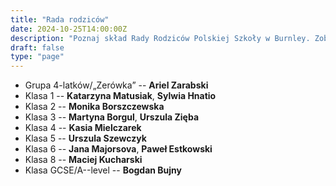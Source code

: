 ```yaml
---
title: "Rada rodziców"
date: 2024-10-25T14:00:00Z
description: "Poznaj skład Rady Rodziców Polskiej Szkoły w Burnley. Zobacz, kto reprezentuje rodziców i aktywnie wspiera rozwój oraz działalność naszej placówki."
draft: false
type: "page"
---
```


- Grupa 4-latków/„Zerówka” -- **Ariel Zarabski**
- Klasa 1 -- **Katarzyna Matusiak**, **Sylwia Hnatio**
- Klasa 2 -- **Monika Borszczewska**
- Klasa 3 -- **Martyna Borgul**, **Urszula Zięba**
- Klasa 4 -- **Kasia Mielczarek**
- Klasa 5 -- **Urszula Szewczyk**
- Klasa 6 -- **Jana Majorsova**, **Paweł Estkowski**
- Klasa 8 -- **Maciej Kucharski**
- Klasa GCSE/A--level -- **Bogdan Bujny**